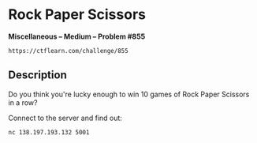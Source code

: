 # Rock Paper Scissors

**Miscellaneous – Medium – Problem #855**

`https://ctflearn.com/challenge/855`


## Description

Do you think you're lucky enough to win 10 games of Rock Paper Scissors in a
row?

Connect to the server and find out:

```text
nc 138.197.193.132 5001
```

